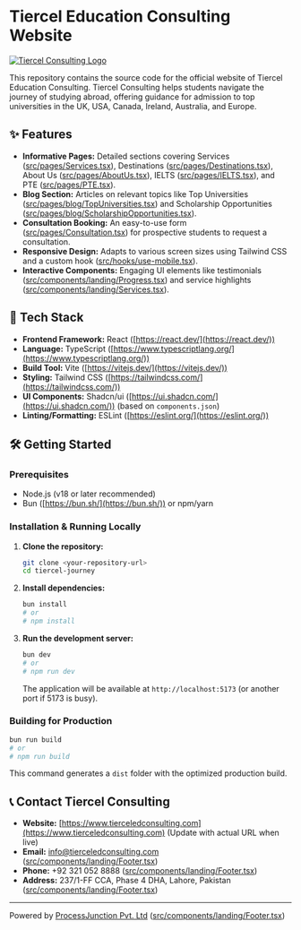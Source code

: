 # Tiercel Education Consulting Website

[![Tiercel Consulting Logo](src/assets/logo.png)]() <!-- Optional: Add a path to your logo if you have one -->

This repository contains the source code for the official website of Tiercel Education Consulting. Tiercel Consulting helps students navigate the journey of studying abroad, offering guidance for admission to top universities in the UK, USA, Canada, Ireland, Australia, and Europe.

## ✨ Features

*   **Informative Pages:** Detailed sections covering Services ([src/pages/Services.tsx](src/pages/Services.tsx)), Destinations ([src/pages/Destinations.tsx](src/pages/Destinations.tsx)), About Us ([src/pages/AboutUs.tsx](src/pages/AboutUs.tsx)), IELTS ([src/pages/IELTS.tsx](src/pages/IELTS.tsx)), and PTE ([src/pages/PTE.tsx](src/pages/PTE.tsx)).
*   **Blog Section:** Articles on relevant topics like Top Universities ([src/pages/blog/TopUniversities.tsx](src/pages/blog/TopUniversities.tsx)) and Scholarship Opportunities ([src/pages/blog/ScholarshipOpportunities.tsx](src/pages/blog/ScholarshipOpportunities.tsx)).
*   **Consultation Booking:** An easy-to-use form ([src/pages/Consultation.tsx](src/pages/Consultation.tsx)) for prospective students to request a consultation.
*   **Responsive Design:** Adapts to various screen sizes using Tailwind CSS and a custom hook ([src/hooks/use-mobile.tsx](src/hooks/use-mobile.tsx)).
*   **Interactive Components:** Engaging UI elements like testimonials ([src/components/landing/Progress.tsx](src/components/landing/Progress.tsx)) and service highlights ([src/components/landing/Services.tsx](src/components/landing/Services.tsx)).

## 🚀 Tech Stack

*   **Frontend Framework:** React ([https://react.dev/](https://react.dev/))
*   **Language:** TypeScript ([https://www.typescriptlang.org/](https://www.typescriptlang.org/))
*   **Build Tool:** Vite ([https://vitejs.dev/](https://vitejs.dev/))
*   **Styling:** Tailwind CSS ([https://tailwindcss.com/](https://tailwindcss.com/))
*   **UI Components:** Shadcn/ui ([https://ui.shadcn.com/](https://ui.shadcn.com/)) (based on `components.json`)
*   **Linting/Formatting:** ESLint ([https://eslint.org/](https://eslint.org/))

## 🛠️ Getting Started

### Prerequisites

*   Node.js (v18 or later recommended)
*   Bun ([https://bun.sh/](https://bun.sh/)) or npm/yarn

### Installation & Running Locally

1.  **Clone the repository:**
    ```bash
    git clone <your-repository-url>
    cd tiercel-journey
    ```

2.  **Install dependencies:**
    ```bash
    bun install
    # or
    # npm install
    ```

3.  **Run the development server:**
    ```bash
    bun dev
    # or
    # npm run dev
    ```
    The application will be available at `http://localhost:5173` (or another port if 5173 is busy).

### Building for Production

```bash
bun run build
# or
# npm run build
```
This command generates a `dist` folder with the optimized production build.

## 📞 Contact Tiercel Consulting

*   **Website:** [https://www.tierceledconsulting.com](https://www.tierceledconsulting.com) (Update with actual URL when live)
*   **Email:** info@tierceledconsulting.com ([src/components/landing/Footer.tsx](src/components/landing/Footer.tsx))
*   **Phone:** +92 321 052 8888 ([src/components/landing/Footer.tsx](src/components/landing/Footer.tsx))
*   **Address:** 237/1-FF CCA, Phase 4 DHA, Lahore, Pakistan ([src/components/landing/Footer.tsx](src/components/landing/Footer.tsx))

---

Powered by [ProcessJunction Pvt. Ltd](https://www.processjunction.com) ([src/components/landing/Footer.tsx](src/components/landing/Footer.tsx))